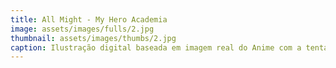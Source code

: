 ```yaml
---
title: All Might - My Hero Academia
image: assets/images/fulls/2.jpg
thumbnail: assets/images/thumbs/2.jpg
caption: Ilustração digital baseada em imagem real do Anime com a tentativa de recriar ao máximo os detalhes.
---
```

